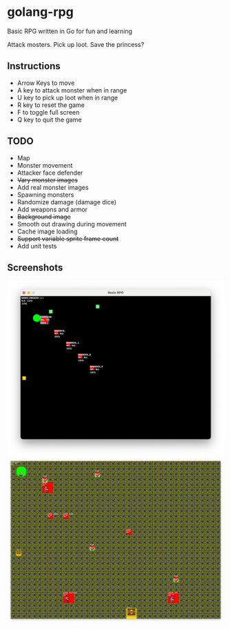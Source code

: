 # golang-rpg
Basic RPG written in Go for fun and learning

Attack mosters. Pick up loot. Save the princess?

## Instructions
* Arrow Keys to move
* A key to attack monster when in range
* U key to pick up loot when in range
* R key to reset the game
* F to toggle full screen
* Q key to quit the game

## TODO
* Map
* Monster movement
* Attacker face defender
* ~~Vary monster images~~
* Add real monster images
* Spawning monsters
* Randomize damage (damage dice)
* Add weapons and armor
* ~~Background image~~
* Smooth out drawing during movement
* Cache image loading
* ~~Support variable sprite frame count~~
* Add unit tests

## Screenshots
![Early Screenshot](docs/gameplay.png)
![Background images Screenshot](docs/gameplay_bg.png)